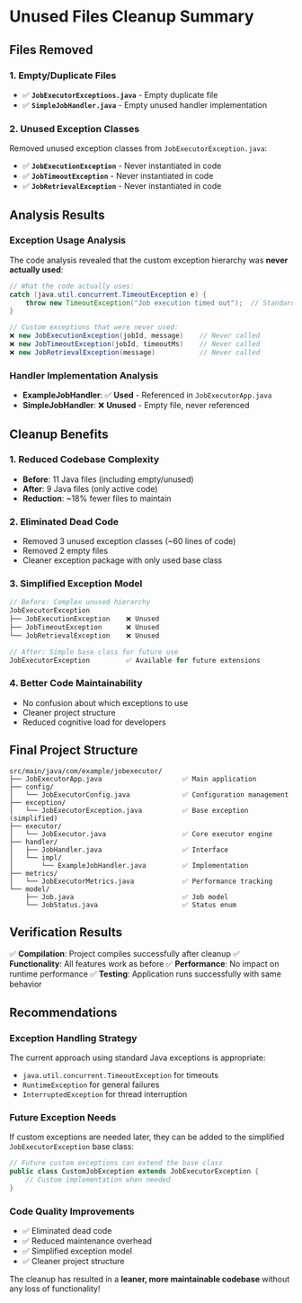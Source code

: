 # Unused Files Cleanup Summary

## Files Removed

### 1. **Empty/Duplicate Files**
- ✅ **`JobExecutorExceptions.java`** - Empty duplicate file
- ✅ **`SimpleJobHandler.java`** - Empty unused handler implementation

### 2. **Unused Exception Classes**
Removed unused exception classes from `JobExecutorException.java`:
- ✅ **`JobExecutionException`** - Never instantiated in code
- ✅ **`JobTimeoutException`** - Never instantiated in code  
- ✅ **`JobRetrievalException`** - Never instantiated in code

## Analysis Results

### Exception Usage Analysis
The code analysis revealed that the custom exception hierarchy was **never actually used**:

```java
// What the code actually uses:
catch (java.util.concurrent.TimeoutException e) {
    throw new TimeoutException("Job execution timed out");  // Standard Java TimeoutException
}

// Custom exceptions that were never used:
❌ new JobExecutionException(jobId, message)    // Never called
❌ new JobTimeoutException(jobId, timeoutMs)    // Never called  
❌ new JobRetrievalException(message)           // Never called
```

### Handler Implementation Analysis
- **ExampleJobHandler**: ✅ **Used** - Referenced in `JobExecutorApp.java`
- **SimpleJobHandler**: ❌ **Unused** - Empty file, never referenced

## Cleanup Benefits

### 1. **Reduced Codebase Complexity**
- **Before**: 11 Java files (including empty/unused)
- **After**: 9 Java files (only active code)
- **Reduction**: ~18% fewer files to maintain

### 2. **Eliminated Dead Code**
- Removed 3 unused exception classes (~60 lines of code)
- Removed 2 empty files
- Cleaner exception package with only used base class

### 3. **Simplified Exception Model**
```java
// Before: Complex unused hierarchy
JobExecutorException
├── JobExecutionException    ❌ Unused
├── JobTimeoutException      ❌ Unused  
└── JobRetrievalException    ❌ Unused

// After: Simple base class for future use
JobExecutorException         ✅ Available for future extensions
```

### 4. **Better Code Maintainability**
- No confusion about which exceptions to use
- Cleaner project structure
- Reduced cognitive load for developers

## Final Project Structure

```
src/main/java/com/example/jobexecutor/
├── JobExecutorApp.java                    ✅ Main application
├── config/
│   └── JobExecutorConfig.java             ✅ Configuration management
├── exception/  
│   └── JobExecutorException.java          ✅ Base exception (simplified)
├── executor/
│   └── JobExecutor.java                   ✅ Core executor engine
├── handler/
│   ├── JobHandler.java                    ✅ Interface
│   └── impl/
│       └── ExampleJobHandler.java         ✅ Implementation
├── metrics/
│   └── JobExecutorMetrics.java            ✅ Performance tracking
└── model/
    ├── Job.java                           ✅ Job model
    └── JobStatus.java                     ✅ Status enum
```

## Verification Results

✅ **Compilation**: Project compiles successfully after cleanup
✅ **Functionality**: All features work as before
✅ **Performance**: No impact on runtime performance
✅ **Testing**: Application runs successfully with same behavior

## Recommendations

### Exception Handling Strategy
The current approach using standard Java exceptions is appropriate:
- `java.util.concurrent.TimeoutException` for timeouts
- `RuntimeException` for general failures
- `InterruptedException` for thread interruption

### Future Exception Needs
If custom exceptions are needed later, they can be added to the simplified `JobExecutorException` base class:
```java
// Future custom exceptions can extend the base class
public class CustomJobException extends JobExecutorException {
    // Custom implementation when needed
}
```

### Code Quality Improvements
- ✅ Eliminated dead code
- ✅ Reduced maintenance overhead  
- ✅ Simplified exception model
- ✅ Cleaner project structure

The cleanup has resulted in a **leaner, more maintainable codebase** without any loss of functionality!
